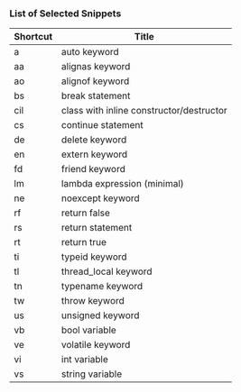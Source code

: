 ### List of Selected Snippets

Shortcut | Title
-------- | -----
a|auto keyword
aa|alignas keyword
ao|alignof keyword
bs|break statement
cil|class with inline constructor/destructor
cs|continue statement
de|delete keyword
en|extern keyword
fd|friend keyword
lm|lambda expression \(minimal\)
ne|noexcept keyword
rf|return false
rs|return statement
rt|return true
ti|typeid keyword
tl|thread\_local keyword
tn|typename keyword
tw|throw keyword
us|unsigned keyword
vb|bool variable
ve|volatile keyword
vi|int variable
vs|string variable

